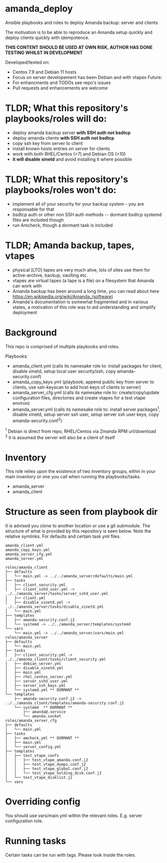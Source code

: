 # amanda_deploy
Ansible playbooks and roles to deploy Amanda backup: server and clients

The motivation is to be able to reproduce an Amanda setup quickly and deploy clients quickly with idempotence.

**THIS CONTENT SHOULD BE USED AT OWN RISK, AUTHOR HAS DONE TESTING WHILST IN DEVELOPMENT**<br>

Developed/tested on:
- Centos 7.9 and Debian 11 hosts
- Focus on server developement has been Debian and with vtapes
Future:
- For enhancments and TODOs see repo's issues
- Pull requests and enhancements are welcome

# TLDR; What this repository's playbooks/roles will do:

- deploy amanda backup server **with SSH auth not bsdtcp**
- deploy amanda clients **with SSH auth not bsdtcp**
- copy ssh key from server to client
- install known hosts entries on server for clients
- work with both RHEL/Centos (>7) and Debian OS (>10)
- **it will disable xinetd** and avoid installing it where possible

# TLDR; What this repository's playbooks/roles won't do:

- implement all of your security for your backup system - you are responsable for that
- bsdtcp auth or other non SSH auth methods
-- dormant bsdtcp systemd files are included though
- run Amcheck, though a dormant task is included

# TLDR; Amanda backup, tapes, vtapes

- physical [LTO] tapes are very much alive, lots of sites use them for active-archive, backup, vaulting etc.
- vtapes are virtual tapes (a tape is a file) on a filesystem that Amanda can work with
- Amanda backup has been around a long time, you can read about here https://en.wikipedia.org/wiki/Amanda_(software)
- Amanda's documentation is somewhat fragmented and in various states, a motivation of this role was to aid understanding and simplify deployment


# Background

This repo is comprised of multiple playbooks and roles.

Playbooks:

- amanda_client.yml (calls its namesake role to: install packages for client, disable xinetd, setup local user security/ssh, copy amanda-security.conf)
- amanda_copy_keys.yml (playbook; append public key from server to clients, use ssh-keyscan to add host-keys of clients to server)
- amanda_server_cfg.yml (calls its namesake role to: create/copy/update configuration files, directories and create vtapes for a test vtape environ)
- amanda_server.yml (calls its namesake role to: install server packages<sup>1</sup>, disable xinetd, setup server ssh user, setup server ssh user keys, copy amanda-security.conf<sup>2</sup>)

<sup>1</sup> Debian is direct from repo, RHEL/Centos via Zmanda RPM url/download<br>
<sup>2</sup> it is assumed the server will also be a client of itself


# Inventory

This role relies upon the existence of two inventory groups, eithin in your main inventory or one you call when running the playbooks/tasks.
- amanda_server
- amanda_client

# Structure as seen from playbook dir

It is advised you clone to another location or use a git submodule. The structure of what is provided by this repository is seen below. Note the relative symlinks. For defaults and certain task yml files.

```
amanda_client.yml
amanda_copy_keys.yml
amanda_server_cfg.yml
amanda_server.yml

roles/amanda_client
├── defaults
│   └── main.yml -> ../../amanda_server/defaults/main.yml
├── tasks
│   ├── client_security.yml
│   ├── client_sshd_user.yml -> ../../amanda_server/tasks/server_sshd_user.yml
│   ├── client.yml
│   ├── disable_xinetd.yml -> ../../amanda_server/tasks/disable_xinetd.yml
│   └── main.yml
├── templates
│   ├── amanda-security.conf.j2
│   └── systemd -> ../../amanda_server/templates/systemd
└── vars
    └── main.yml -> ../../amanda_server/vars/main.yml
roles/amanda_server
├── defaults
│   └── main.yml
├── tasks
│   ├── client_security.yml -> ../../amanda_client/tasks/client_security.yml
│   ├── debian_server.yml
│   ├── disable_xinetd.yml
│   ├── main.yml
│   ├── rhel_centos_server.yml
│   ├── server_sshd_user.yml
│   ├── server_ssh_keys.yml
│   └── systemd.yml ** DORMANT **
└── templates
    ├── amanda-security.conf.j2 -> ../../amanda_client/templates/amanda-security.conf.j2
    └── systemd  ** DORMANT **
        ├── amanda@.service
        └── amanda.socket
roles/amanda_server_cfg
├── defaults
│   └── main.yml
├── tasks
│   ├── amcheck.yml ** DORMANT **
│   ├── main.yml
│   └── server_config.yml
├── templates
│   ├── test_vtape_confs
│   │   ├── test_vtape_amanda.conf.j2
│   │   ├── test_vtape_dumps.conf.j2
│   │   ├── test_vtape_global.conf.j2
│   │   └── test_vtape_holding_disk.conf.j2
│   └── test_vtape_disklist.j2
└── vars
```



# Overriding config

You should use vars/main.yml within the relevant roles. E.g. server configuration role.


# Running tasks

Certain tasks can be run with tags. Please look inside the roles.

